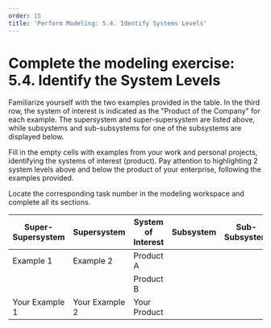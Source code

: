 ```yaml
---
order: 15
title: 'Perform Modeling: 5.4. Identify Systems Levels'
---
```


# Complete the modeling exercise: 5.4. Identify the System Levels

Familiarize yourself with the two examples provided in the table. In the third row, the system of interest is indicated as the "Product of the Company" for each example. The supersystem and super-supersystem are listed above, while subsystems and sub-subsystems for one of the subsystems are displayed below.

Fill in the empty cells with examples from your work and personal projects, identifying the systems of interest (product). Pay attention to highlighting 2 system levels above and below the product of your enterprise, following the examples provided.

Locate the corresponding task number in the modeling workspace and complete all its sections.

| Super-Supersystem | Supersystem | System of Interest | Subsystem | Sub-Subsystem |
|-------------------|-------------|-------------------|-----------|--------------|
| Example 1         | Example 2   | Product A         |           |              |
|                   |             | Product B         |           |              |
| Your Example 1    | Your Example 2 | Your Product   |           |              |